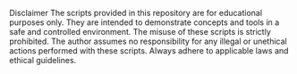 Disclaimer
The scripts provided in this repository are for educational purposes only. They are intended to demonstrate concepts and tools in a safe and controlled environment. The misuse of these scripts is strictly prohibited. The author assumes no responsibility for any illegal or unethical actions performed with these scripts. Always adhere to applicable laws and ethical guidelines.

